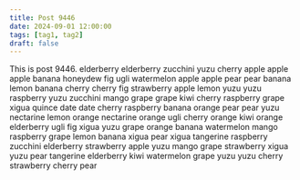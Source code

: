 ```yaml
---
title: Post 9446
date: 2024-09-01 12:00:00
tags: [tag1, tag2]
draft: false
---
```

This is post 9446.
elderberry
elderberry
zucchini
yuzu
cherry
apple
apple
apple
banana
honeydew
fig
ugli
watermelon
apple
apple
pear
pear
banana
lemon
banana
cherry
cherry
fig
strawberry
apple
lemon
yuzu
yuzu
raspberry
yuzu
zucchini
mango
grape
grape
kiwi
cherry
raspberry
grape
xigua
quince
date
date
cherry
raspberry
banana
orange
pear
pear
yuzu
nectarine
lemon
orange
nectarine
orange
ugli
cherry
orange
kiwi
orange
elderberry
ugli
fig
xigua
yuzu
grape
orange
banana
watermelon
mango
raspberry
grape
lemon
banana
xigua
pear
xigua
tangerine
raspberry
zucchini
elderberry
strawberry
apple
yuzu
mango
grape
strawberry
xigua
yuzu
pear
tangerine
elderberry
kiwi
watermelon
grape
yuzu
yuzu
cherry
strawberry
cherry
pear
